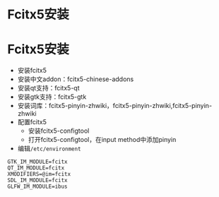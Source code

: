 # Fcitx5安装

# Fcitx5安装
* 安装fcitx5
* 安装中文addon：fcitx5-chinese-addons
* 安装qt支持：fcitx5-qt
* 安装gtk支持：fcitx5-gtk
* 安装词库：fcitx5-pinyin-zhwiki，fcitx5-pinyin-zhwiki,fcitx5-pinyin-zhwiki
* 配置fcitx5
    * 安装fcitx5-configtool
    * 打开fcitx5-configtool，在input method中添加pinyin
* 编辑`/etc/environment`
```
GTK_IM_MODULE=fcitx
QT_IM_MODULE=fcitx
XMODIFIERS=@im=fcitx
SDL_IM_MODULE=fcitx
GLFW_IM_MODULE=ibus
```



